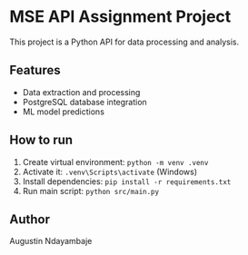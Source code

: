 # MSE API Assignment Project

This project is a Python API for data processing and analysis.

## Features
- Data extraction and processing
- PostgreSQL database integration
- ML model predictions

## How to run
1. Create virtual environment: `python -m venv .venv`
2. Activate it: `.venv\Scripts\activate` (Windows)
3. Install dependencies: `pip install -r requirements.txt`
4. Run main script: `python src/main.py`

## Author
Augustin Ndayambaje

